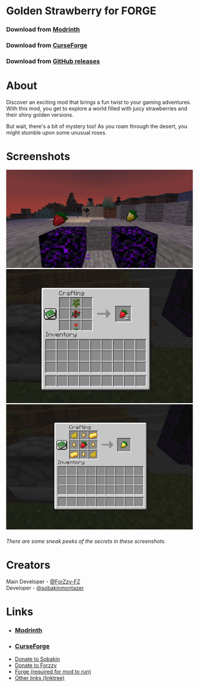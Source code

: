 # Golden Strawberry for FORGE
### Download from [Modrinth](https://modrinth.com/mod/golden-strawberry)
### Download from [CurseForge](https://www.curseforge.com/minecraft/mc-mods/golden-strawberry)
### Download from [GitHub releases](https://github.com/sobakinmontazer/GoldenStrawberry/releases)
# About
Discover an exciting mod that brings a fun twist to your gaming adventures. With this mod, you get to explore a world filled with juicy strawberries and their shiny golden versions.

But wait, there's a bit of mystery too! As you roam through the desert, you might stumble upon some unusual roses.



# Screenshots
![img1](img1.png)
![img2](img2.png)
![img3](img3.png)
###### There are some sneak peeks of the secrets in these screenshots.

# Creators
Main Developer - [@ForZzy-FZ](https://github.com/ForZzy-FZ)<br/>
Developer - [@sobakinmontazer](https://github.com/sobakinmontazer)

# Links
- ### [Modrinth](https://modrinth.com/mod/golden-strawberry)
- ### [CurseForge](https://www.curseforge.com/minecraft/mc-mods/golden-strawberry)
- [Donate to Sobakin](https://www.donationalerts.com/r/sobakinmontazer)
- [Donate to Forzzy](https://www.donationalerts.com/r/forzzy_off)
- [Forge (required for mod to run)](https://files.minecraftforge.net/net/minecraftforge/forge/)
- [Other links (linktree)](https://linktr.ee/golden_strawberry)
